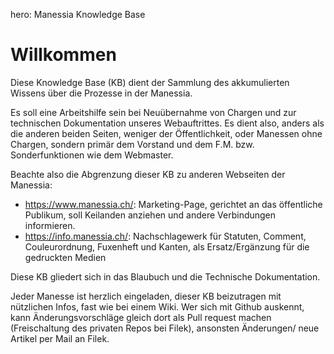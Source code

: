 hero: Manessia Knowledge Base

# Willkommen

Diese Knowledge Base (KB) dient der Sammlung des akkumulierten Wissens über die Prozesse in der Manessia.

Es soll eine Arbeitshilfe sein bei Neuübernahme von Chargen und zur technischen Dokumentation unseres Webauftrittes. Es dient also, anders als die anderen beiden Seiten, weniger der Öffentlichkeit, oder Manessen ohne Chargen, sondern primär dem Vorstand und dem F.M. bzw. Sonderfunktionen wie dem Webmaster.

Beachte also die Abgrenzung dieser KB zu anderen Webseiten der Manessia:

- <https://www.manessia.ch/>: Marketing-Page, gerichtet an das öffentliche Publikum, soll Keilanden anziehen und andere Verbindungen informieren.
- <https://info.manessia.ch/>: Nachschlagewerk für Statuten, Comment, Couleurordnung, Fuxenheft und Kanten, als Ersatz/Ergänzung für die gedruckten Medien

Diese KB gliedert sich in das Blaubuch und die Technische Dokumentation.

Jeder Manesse ist herzlich eingeladen, dieser KB beizutragen mit nützlichen Infos, fast wie bei einem Wiki. Wer sich mit Github auskennt, kann Änderungsvorschläge gleich dort als Pull request machen (Freischaltung des privaten Repos bei Filek), ansonsten Änderungen/ neue Artikel per Mail an Filek.